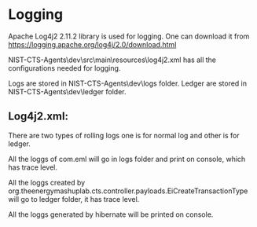 Logging
====================

Apache Log4j2 2.11.2 library is used for logging.
One can download it from https://logging.apache.org/log4j/2.0/download.html

NIST-CTS-Agents\dev\src\main\resources\log4j2.xml has all the configurations needed for logging.

Logs are stored in NIST-CTS-Agents\dev\logs folder.
Ledger are stored in NIST-CTS-Agents\dev\ledger folder.

## Log4j2.xml:

There are two types of rolling logs one is for normal log and other is for ledger.

All the loggs of com.eml will go in logs folder and print on console, which has trace level.

All the loggs created by org.theenergymashuplab.cts.controller.payloads.EiCreateTransactionType  will go to ledger folder, it has trace level.

All the loggs generated by hibernate will be printed on console.





